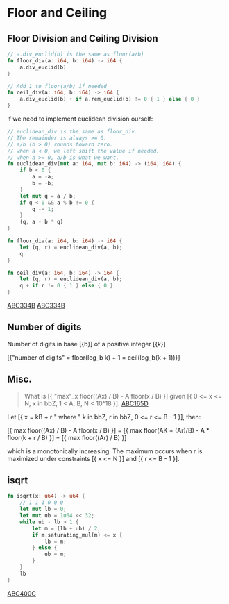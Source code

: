 # Floor and Ceiling

## Floor Division and Ceiling Division

```rust
// a.div_euclid(b) is the same as floor(a/b)
fn floor_div(a: i64, b: i64) -> i64 {
    a.div_euclid(b)
}

// Add 1 to floor(a/b) if needed
fn ceil_div(a: i64, b: i64) -> i64 {
    a.div_euclid(b) + if a.rem_euclid(b) != 0 { 1 } else { 0 }
}
```

if we need to implement euclidean division ourself:

```rust
// euclidean_div is the same as floor_div.
// The remainder is always >= 0.
// a/b (b > 0) rounds toward zero.
// when a < 0, we left shift the value if needed.
// when a >= 0, a/b is what we want.
fn euclidean_div(mut a: i64, mut b: i64) -> (i64, i64) {
    if b < 0 {
        a = -a;
        b = -b;
    }
    let mut q = a / b;
    if q < 0 && a % b != 0 {
        q -= 1;
    }
    (q, a - b * q)
}

fn floor_div(a: i64, b: i64) -> i64 {
    let (q, r) = euclidean_div(a, b);
    q
}

fn ceil_div(a: i64, b: i64) -> i64 {
    let (q, r) = euclidean_div(a, b);
    q + if r != 0 { 1 } else { 0 }
}
```

[ABC334B](https://atcoder.jp/contests/abc334/submissions/48817195)
[ABC334B](https://atcoder.jp/contests/abc334/submissions/53956374)


## Number of digits

Number of digits in base [{b}] of a positive integer [{k}]

[{"number of digits" = floor(log_b k) + 1 = ceil(log_b(k + 1))}]

## Misc.

> What is [{ "max"_x floor((Ax) / B) - A floor(x / B) }] given [{ 0 <= x <= N, x in bbZ,  1 < A, B, N < 10^18 }]. [ABC165D](https://atcoder.jp/contests/abc165/submissions/59297350)

Let [{ x = kB + r " where " k in bbZ, r in bbZ, 0 <= r <= B - 1 }], then:

[{ max floor((Ax) / B) - A floor(x / B) }]
= [{ max floor(AK + (Ar)/B) - A * floor(k + r / B) }]
= [{ max floor((Ar) / B) }]

which is a monotonically increasing. The maximum occurs when r is maximized under constraints [{ x <= N }] and [{ r <= B - 1 }].

## isqrt

```rust
fn isqrt(x: u64) -> u64 {
    // 1 1 1 0 0 0
    let mut lb = 0;
    let mut ub = 1u64 << 32;
    while ub - lb > 1 {
        let m = (lb + ub) / 2;
        if m.saturating_mul(m) <= x {
            lb = m;
        } else {
            ub = m;
        }
    }
    lb
}
```

[ABC400C](https://atcoder.jp/contests/abc400/submissions/64707922)